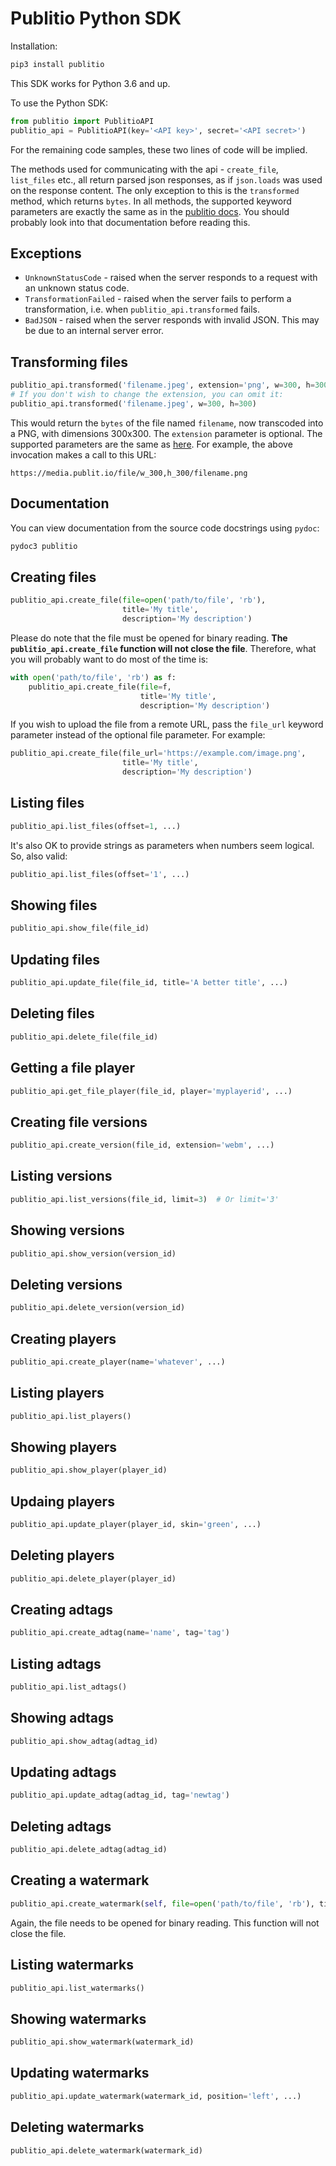 # Publitio Python SDK

Installation:

```bash
pip3 install publitio
```

This SDK works for Python 3.6 and up.

To use the Python SDK:

```python
from publitio import PublitioAPI
publitio_api = PublitioAPI(key='<API key>', secret='<API secret>')
```

For the remaining code samples, these two lines of code will be implied.

The methods used for communicating with the api - `create_file`, `list_files` etc., all return parsed json responses, as if `json.loads` was used on the response content. The only exception to this is the `transformed` method, which returns `bytes`. In all methods, the supported keyword parameters are exactly the same as in the [publitio docs](https://publit.io/docs). You should probably look into that documentation before reading this.

## Exceptions

- `UnknownStatusCode` - raised when the server responds to a request with an unknown status code.
- `TransformationFailed` - raised when the server fails to perform a transformation, i.e. when `publitio_api.transformed` fails.
- `BadJSON` - raised when the server responds with invalid JSON. This may be due to an internal server error.

## Transforming files

```python
publitio_api.transformed('filename.jpeg', extension='png', w=300, h=300)
# If you don't wish to change the extension, you can omit it:
publitio_api.transformed('filename.jpeg', w=300, h=300)
```

This would return the `bytes` of the file named `filename`, now transcoded into a PNG, with dimensions 300x300. The `extension` parameter is optional. The supported parameters are the same as [here](https://publit.io/docs/#url-based-transformations). For example, the above invocation makes a call to this URL:

```url
https://media.publit.io/file/w_300,h_300/filename.png
```

## Documentation

You can view documentation from the source code docstrings using `pydoc`:

```bash
pydoc3 publitio
```

## Creating files

```python
publitio_api.create_file(file=open('path/to/file', 'rb'),
                         title='My title',
                         description='My description')

```

Please do note that the file must be opened for binary reading. **The `publitio_api.create_file` function will not close the file**. Therefore, what you will probably want to do most of the time is:

```python
with open('path/to/file', 'rb') as f:
    publitio_api.create_file(file=f,
                             title='My title',
                             description='My description')
```

If you wish to upload the file from a remote URL, pass the `file_url` keyword parameter instead of
the optional file parameter. For example:

```python
publitio_api.create_file(file_url='https://example.com/image.png',
                         title='My title',
                         description='My description')
```

## Listing files

```python
publitio_api.list_files(offset=1, ...)
```

It's also OK to provide strings as parameters when numbers seem logical. So, also valid:

```python
publitio_api.list_files(offset='1', ...)
```

## Showing files

```python
publitio_api.show_file(file_id)
```

## Updating files

```python
publitio_api.update_file(file_id, title='A better title', ...)
```

## Deleting files

```python
publitio_api.delete_file(file_id)
```

## Getting a file player

```python
publitio_api.get_file_player(file_id, player='myplayerid', ...)
```

## Creating file versions

```python
publitio_api.create_version(file_id, extension='webm', ...)
```

## Listing versions

```python
publitio_api.list_versions(file_id, limit=3)  # Or limit='3'
```

## Showing versions

```python
publitio_api.show_version(version_id)
```

## Deleting versions

```python
publitio_api.delete_version(version_id)
```

## Creating players

```python
publitio_api.create_player(name='whatever', ...)
```

## Listing players

```python
publitio_api.list_players()
```

## Showing players

```python
publitio_api.show_player(player_id)
```

## Updaing players

```python
publitio_api.update_player(player_id, skin='green', ...)
```

## Deleting players

```python
publitio_api.delete_player(player_id)
```

## Creating adtags

```python
publitio_api.create_adtag(name='name', tag='tag')
```

## Listing adtags

```python
publitio_api.list_adtags()
```

## Showing adtags

```python
publitio_api.show_adtag(adtag_id)
```

## Updating adtags

```python
publitio_api.update_adtag(adtag_id, tag='newtag')
```

## Deleting adtags

```python
publitio_api.delete_adtag(adtag_id)
```

## Creating a watermark

```python
publitio_api.create_watermark(self, file=open('path/to/file', 'rb'), title='whatever')
```

Again, the file needs to be opened for binary reading. This function will not close the file.

## Listing watermarks

```python
publitio_api.list_watermarks()
```

## Showing watermarks

```python
publitio_api.show_watermark(watermark_id)
```

## Updating watermarks

```python
publitio_api.update_watermark(watermark_id, position='left', ...)
```

## Deleting watermarks

```python
publitio_api.delete_watermark(watermark_id)
```
